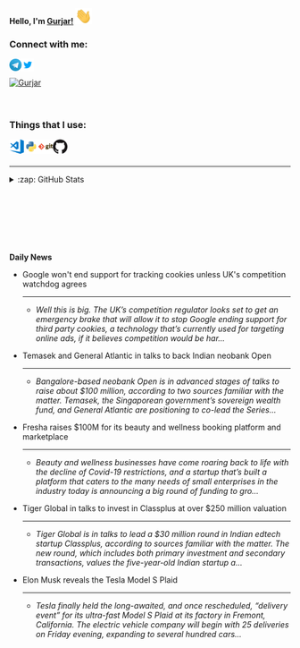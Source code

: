 #### Hello, I'm [Gurjar!](https://GurjarKing.github.io) <img src="https://raw.githubusercontent.com/ABSphreak/ABSphreak/master/gifs/Hi.gif" width="30px"></h2>


### Connect with me:

[<img align="left" alt="Gurjar | Telegram" width="22px" src="https://raw.githubusercontent.com/github/explore/80688e429a7d4ef2fca1e82350fe8e3517d3494d/topics/telegram/telegram.png" />][Telegram]
[<img align="left" alt="Gurjar | Twitter" width="22px" src="https://raw.githubusercontent.com/github/explore/80688e429a7d4ef2fca1e82350fe8e3517d3494d/topics/twitter/twitter.png" />][Twitter]
<br >
<br >
<a href="https://github.com/GurjarKing"><img src="https://komarev.com/ghpvc/?username=GurjarKing" alt="Gurjar" /></a> <br />
<br />
<br />
<!-- <br >

![](https://visitor-badge.glitch.me/badge?page_id=GurjarKing)

<br /> -->

### Things that I use:

[<img align="left" alt="Visual Studio Code" width="26px" src="https://raw.githubusercontent.com/github/explore/80688e429a7d4ef2fca1e82350fe8e3517d3494d/topics/visual-studio-code/visual-studio-code.png" />][VSCode]
[<img align="left" alt="Python" width="26px" src="https://raw.githubusercontent.com/github/explore/80688e429a7d4ef2fca1e82350fe8e3517d3494d/topics/python/python.png" />][Python]
[<img align="left" alt="Git" width="26px" src="https://raw.githubusercontent.com/github/explore/80688e429a7d4ef2fca1e82350fe8e3517d3494d/topics/git/git.png" />][Git]
[<img align="left" alt="GitHub" width="26px" src="https://raw.githubusercontent.com/github/explore/78df643247d429f6cc873026c0622819ad797942/topics/github/github.png" />][Github]

<br />
<br />

---
<details>
  <summary>:zap: GitHub Stats</summary>

<img align="left" alt="Gurjar's Github Stats" src="https://github-readme-stats.vercel.app/api?username=GurjarKing&show_icons=true&hide_border=true&count_private=true&include_all_commit=true&theme=algolia" />

</details>

<!-- ### 🔔 My latest tweet
<a href="https://twitter.com/Gurjar_King43" target="_blank">
	<img src="https://github.com/GurjarKing/GurjarKing/raw/master/tweet.png" width="70%" align="center" alt="Click to view on Twitter" title="My latest tweet, as an image"/>
</a> -->
<br>

<pre>

</pre>

<!-- **Quote of the hour:**

{qoth}

~ {qoth_author}
<pre>

</pre> -->
<br>
<pre>


</pre>
<strong>Daily News</strong>
  
  - Google won't end support for tracking cookies unless UK's competition watchdog agrees
     <hr/>
     
      - *Well this is big. The UK’s competition regulator looks set to get an emergency brake that will allow it to stop Google ending support for third party cookies, a technology that’s currently used for targeting online ads, if it believes competition would be har…*
     
  - Temasek and General Atlantic in talks to back Indian neobank Open
      <hr/>
      
      - *Bangalore-based neobank Open is in advanced stages of talks to raise about $100 million, according to two sources familiar with the matter. Temasek, the Singaporean government’s sovereign wealth fund, and General Atlantic are positioning to co-lead the Series…*
      
  - Fresha raises $100M for its beauty and wellness booking platform and marketplace
      <hr/>
      
      - *Beauty and wellness businesses have come roaring back to life with the decline of Covid-19 restrictions, and a startup that’s built a platform that caters to the many needs of small enterprises in the industry today is announcing a big round of funding to gro…*
      
  - Tiger Global in talks to invest in Classplus at over $250 million valuation
      <hr/>
      
      - *Tiger Global is in talks to lead a $30 million round in Indian edtech startup Classplus, according to sources familiar with the matter. The new round, which includes both primary investment and secondary transactions, values the five-year-old Indian startup a…*
       
  - Elon Musk reveals the Tesla Model S Plaid
      <hr/>
       
       - *Tesla finally held the long-awaited, and once rescheduled, “delivery event” for its ultra-fast Model S Plaid at its factory in Fremont, California. The electric vehicle company will begin with 25 deliveries on Friday evening, expanding to several hundred cars…*
      

<br />

[VSCode]: https://code.visualstudio.com/
[Python]: https://www.python.org/
[Git]: https://git-scm.com/
[Github]: https://github.com/
[Telegram]: https://t.me/Gurjar_King/
[Twitter]: https://twitter.com/Gurjar_King43/
